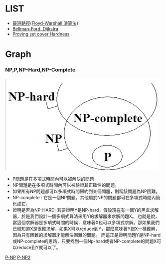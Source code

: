 # LIST



* [最短路徑(Floyd-Warshall 演算法)](https://ithelp.ithome.com.tw/articles/10209186)
* [Bellman-Ford, Dijkstra](https://www.itread01.com/content/1549908206.html)
* [Proving set cover Hardness](https://www.geeksforgeeks.org/set-cover-is-np-complete/)



# Graph

### NP,P,NP-Hard,NP-Complete
![e](./Compute_pics/02.jpg)
* P問題是在多項式時間內可以被解決的問題
* NP問題是在多項式時間內可以被驗證其正確性的問題。
* 如果所有NP問題都可以多項式時間歸約到某個問題，則稱該問題為NP困難。
* NP-complete : 它是一個NP問題，其他屬於NP的問題都可在多項式時間內簡化成它。
* 證明是否為NP-HARD: 若要證明Y是NP-hard，假設現在有一個Y的黑盒求解器，於是我們設計一個多項式算法來用Y的求解器來求解問題X。
也就是說，當這個求解器是多項式時間的時候，意味著X也可以多項式求解。那如果我們已經知道X是很難求解，如果X可以reduce到Y，那麼意味著Y跟X一樣難解，因為只有困難的求解器才能解決困難的問題。
而這正是證明問題Y是NP-hard或NP-complete的思路，只要找到一個Np-hard或者NP-complete的問題X可以reduce到Y就可以了。

[P-NP](https://www.baeldung.com/cs/p-np-np-complete-np-hard)
[P-NP2](https://www.geeksforgeeks.org/np-completeness-set-1/)